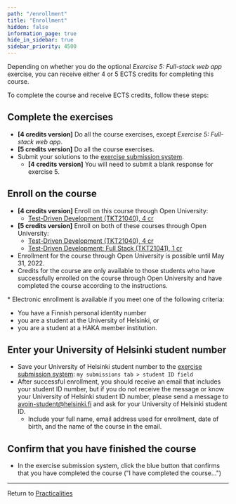 ```yaml
---
path: "/enrollment"
title: "Enrollment"
hidden: false
information_page: true
hide_in_sidebar: true
sidebar_priority: 4500
---
```


Depending on whether you do the optional *Exercise 5: Full-stack web app* exercise, you can receive either 4 or 5 ECTS credits for completing this course.

To complete the course and receive ECTS credits, follow these steps:

## Complete the exercises

- **[4 credits version]** Do all the course exercises, except *Exercise 5: Full-stack web app*.
- **[5 credits version]** Do all the course exercises.
- Submit your solutions to the [exercise submission system](https://studies.cs.helsinki.fi/stats/courses/tdd-2022).
    - **[4 credits version]** You will need to submit a blank response for exercise 5.

## Enroll on the course

- **[4 credits version]** Enroll on this course through Open University:
    - [Test-Driven Development (TKT21040), 4 cr](https://www.avoin.helsinki.fi/palvelut/esittely.aspx?s=otm-9894a47f-0230-42db-893f-6a8e6e030f93)
- **[5 credits version]** Enroll on both of these courses through Open University:
    - [Test-Driven Development (TKT21040), 4 cr](https://www.avoin.helsinki.fi/palvelut/esittely.aspx?s=otm-9894a47f-0230-42db-893f-6a8e6e030f93)
    - [Test-Driven Development: Full Stack (TKT21041), 1 cr](https://www.avoin.helsinki.fi/palvelut/esittely.aspx?s=otm-ec0a856f-08fc-4a1b-add2-03700d74c409)
- Enrollment for the course through Open University is possible until May 31, 2022.
- Credits for the course are only available to those students who have successfully enrolled on the course through Open University and have completed the course according to the instructions.

\* Electronic enrollment is available if you meet one of the following criteria:

- You have a Finnish personal identity number
- you are a student at the University of Helsinki, or
- you are a student at a HAKA member institution.

## Enter your University of Helsinki student number

- Save your University of Helsinki student number to the [exercise submission system](https://studies.cs.helsinki.fi/stats/myinfo): `my submissions tab > student ID field`
- After successful enrollment, you should receive an email that includes your student ID number, but if you do not receive the message or know your University of Helsinki student ID number, please send a message to <avoin-student@helsinki.fi> and ask for your University of Helsinki student ID.
    - Include your full name, email address used for enrollment, date of birth, and the name of the course in the email.

## Confirm that you have finished the course

- In the exercise submission system, click the blue button that confirms that you have completed the course ("I have completed the course...")

---

Return to [Practicalities](/practicalities)
